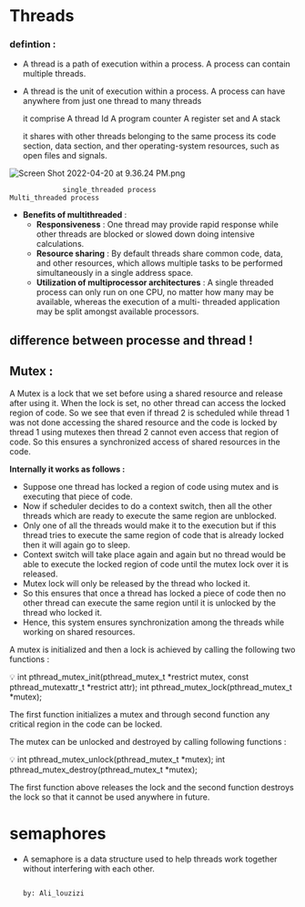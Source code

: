 # T**hreads**

### defintion :

- A thread is a path of execution within a process. A process can contain multiple threads.
- A thread is the unit of execution within a process. A process can have anywhere from just one thread to many threads
    
    it comprise A thread Id A program counter A register set  and A stack
    
    it shares with other threads belonging to the same process its code section, data section, and ther operating-system resources, such as open files and signals.
    

![Screen Shot 2022-04-20 at 9.36.24 PM.png](https://s3-us-west-2.amazonaws.com/secure.notion-static.com/abd548d4-d3b9-402f-9ca6-49a52da393cc/Screen_Shot_2022-04-20_at_9.36.24_PM.png)

                 single_threaded process                                        Multi_threaded process

- **Benefits of multithreaded** :
    - **Responsiveness** : One thread may provide rapid response while other threads are blocked or slowed down doing intensive calculations.
    - **Resource sharing** : By default threads share common code, data, and other resources, which allows multiple tasks to be performed simultaneously in a single address space.
    - **Utilization of multiprocessor architectures** : A single threaded process can only run on one CPU, no matter how many may be available, whereas the execution of a multi- threaded application may be split amongst available processors.

## difference between processe and thread !

## Mutex :

A Mutex is a lock that we set before using a shared resource and release after using it. When the lock is set, no other thread can access the locked region of code. So we see that even if thread 2 is scheduled while thread 1 was not done accessing the shared resource and the code is locked by thread 1 using mutexes then thread 2 cannot even access that region of code. So this ensures a synchronized access of shared resources in the code.

**Internally it works as follows :**

- Suppose one thread has locked a region of code using mutex and is executing that piece of code.
- Now if scheduler decides to do a context switch, then all the other threads which are ready to execute the same region are unblocked.
- Only one of all the threads would make it to the execution but if this thread tries to execute the same region of code that is already locked then it will again go to sleep.
- Context switch will take place again and again but no thread would be able to execute the locked region of code until the mutex lock over it is released.
- Mutex lock will only be released by the thread who locked it.
- So this ensures that once a thread has locked a piece of code then no other thread can execute the same region until it is unlocked by the thread who locked it.
- Hence, this system ensures synchronization among the threads while working on shared resources.

A mutex is initialized and then a lock is achieved by calling the following two functions :

<aside>
💡  int   pthread_mutex_init(pthread_mutex_t *restrict mutex, const pthread_mutexattr_t *restrict attr);
int pthread_mutex_lock(pthread_mutex_t *mutex);

</aside>

The first function initializes a mutex and through second function any critical region in the code can be locked.

The mutex can be unlocked and destroyed by calling following functions :

<aside>
💡 int pthread_mutex_unlock(pthread_mutex_t *mutex);
int pthread_mutex_destroy(pthread_mutex_t *mutex);

</aside>

The first function above releases the lock and the second function destroys the lock so that it cannot be used anywhere in future.

# semaphores

- A semaphore is a data structure used to help threads work together without interfering with each other.
    
                                                                                                                                                      by: Ali_louzizi
